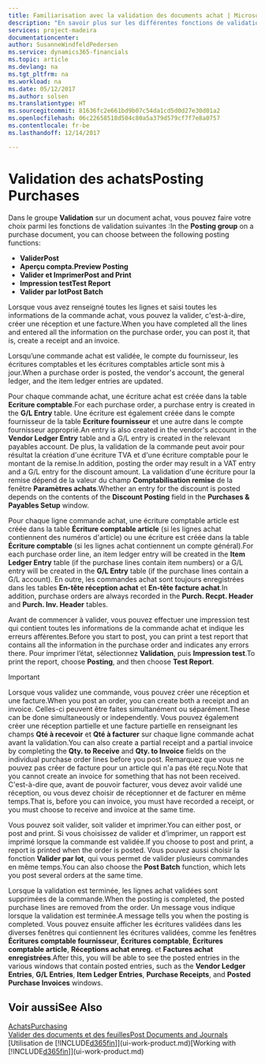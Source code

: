 ```yaml
---
title: Familiarisation avec la validation des documents achat | Microsoft Docs
description: "En savoir plus sur les différentes fonctions de validation pour valider des documents achat."
services: project-madeira
documentationcenter: 
author: SusanneWindfeldPedersen
ms.service: dynamics365-financials
ms.topic: article
ms.devlang: na
ms.tgt_pltfrm: na
ms.workload: na
ms.date: 05/12/2017
ms.author: solsen
ms.translationtype: HT
ms.sourcegitcommit: 81636fc2e661bd9b07c54da1cd5d0d27e30d01a2
ms.openlocfilehash: 06c22658518d504c80a5a379d579cf7f7e8a0757
ms.contentlocale: fr-be
ms.lasthandoff: 12/14/2017

---
```

# <a name="posting-purchases"></a><span data-ttu-id="575d9-103">Validation des achats</span><span class="sxs-lookup"><span data-stu-id="575d9-103">Posting Purchases</span></span>
<span data-ttu-id="575d9-104">Dans le groupe **Validation** sur un document achat, vous pouvez faire votre choix parmi les fonctions de validation suivantes :</span><span class="sxs-lookup"><span data-stu-id="575d9-104">In the **Posting group** on a purchase document, you can choose between the following posting functions:</span></span>

* <span data-ttu-id="575d9-105">**Valider**</span><span class="sxs-lookup"><span data-stu-id="575d9-105">**Post**</span></span>
* <span data-ttu-id="575d9-106">**Aperçu compta.**</span><span class="sxs-lookup"><span data-stu-id="575d9-106">**Preview Posting**</span></span>
* <span data-ttu-id="575d9-107">**Valider et Imprimer**</span><span class="sxs-lookup"><span data-stu-id="575d9-107">**Post and Print**</span></span>
* <span data-ttu-id="575d9-108">**Impression test**</span><span class="sxs-lookup"><span data-stu-id="575d9-108">**Test Report**</span></span>
* <span data-ttu-id="575d9-109">**Valider par lot**</span><span class="sxs-lookup"><span data-stu-id="575d9-109">**Post Batch**</span></span>

<span data-ttu-id="575d9-110">Lorsque vous avez renseigné toutes les lignes et saisi toutes les informations de la commande achat, vous pouvez la valider, c'est-à-dire, créer une réception et une facture.</span><span class="sxs-lookup"><span data-stu-id="575d9-110">When you have completed all the lines and entered all the information on the purchase order, you can post it, that is, create a receipt and an invoice.</span></span>

<span data-ttu-id="575d9-111">Lorsqu’une commande achat est validée, le compte du fournisseur, les écritures comptables et les écritures comptables article sont mis à jour.</span><span class="sxs-lookup"><span data-stu-id="575d9-111">When a purchase order is posted, the vendor's account, the general ledger, and the item ledger entries are updated.</span></span>

<span data-ttu-id="575d9-112">Pour chaque commande achat, une écriture achat est créée dans la table **Ecriture comptable**.</span><span class="sxs-lookup"><span data-stu-id="575d9-112">For each purchase order, a purchase entry is created in the **G/L Entry** table.</span></span> <span data-ttu-id="575d9-113">Une écriture est également créée dans le compte fournisseur de la table **Ecriture fournisseur** et une autre dans le compte fournisseur approprié.</span><span class="sxs-lookup"><span data-stu-id="575d9-113">An entry is also created in the vendor's account in the **Vendor Ledger Entry** table and a G/L entry is created in the relevant payables account.</span></span> <span data-ttu-id="575d9-114">De plus, la validation de la commande peut avoir pour résultat la création d'une écriture TVA et d'une écriture comptable pour le montant de la remise.</span><span class="sxs-lookup"><span data-stu-id="575d9-114">In addition, posting the order may result in a VAT entry and a G/L entry for the discount amount.</span></span> <span data-ttu-id="575d9-115">La validation d'une écriture pour la remise dépend de la valeur du champ **Comptabilisation remise** de la fenêtre **Paramètres achats**.</span><span class="sxs-lookup"><span data-stu-id="575d9-115">Whether an entry for the discount is posted depends on the contents of the **Discount Posting** field in the **Purchases & Payables Setup** window.</span></span>

<span data-ttu-id="575d9-116">Pour chaque ligne commande achat, une écriture comptable article est créée dans la table **Écriture comptable article** (si les lignes achat contiennent des numéros d'article) ou une écriture est créée dans la table **Écriture comptable** (si les lignes achat contiennent un compte général).</span><span class="sxs-lookup"><span data-stu-id="575d9-116">For each purchase order line, an item ledger entry will be created in the **Item Ledger Entry** table (if the purchase lines contain item numbers) or a G/L entry will be created in the **G/L Entry** table (if the purchase lines contain a G/L account).</span></span> <span data-ttu-id="575d9-117">En outre, les commandes achat sont toujours enregistrées dans les tables **En-tête réception achat** et **En-tête facture achat**.</span><span class="sxs-lookup"><span data-stu-id="575d9-117">In addition, purchase orders are always recorded in the **Purch. Recpt. Header** and **Purch. Inv. Header** tables.</span></span>

<span data-ttu-id="575d9-118">Avant de commencer à valider, vous pouvez effectuer une impression test qui contient toutes les informations de la commande achat et indique les erreurs afférentes.</span><span class="sxs-lookup"><span data-stu-id="575d9-118">Before you start to post, you can print a test report that contains all the information in the purchase order and indicates any errors there.</span></span> <span data-ttu-id="575d9-119">Pour imprimer l’état, sélectionnez **Validation**, puis **Impression test**.</span><span class="sxs-lookup"><span data-stu-id="575d9-119">To print the report, choose **Posting**, and then choose **Test Report**.</span></span>

> [!IMPORTANT]  
>   <span data-ttu-id="575d9-120">Lorsque vous validez une commande, vous pouvez créer une réception et une facture.</span><span class="sxs-lookup"><span data-stu-id="575d9-120">When you post an order, you can create both a receipt and an invoice.</span></span> <span data-ttu-id="575d9-121">Celles-ci peuvent être faites simultanément ou séparément.</span><span class="sxs-lookup"><span data-stu-id="575d9-121">These can be done simultaneously or independently.</span></span> <span data-ttu-id="575d9-122">Vous pouvez également créer une réception partielle et une facture partielle en renseignant les champs **Qté à recevoir** et **Qté à facturer** sur chaque ligne commande achat avant la validation.</span><span class="sxs-lookup"><span data-stu-id="575d9-122">You can also create a partial receipt and a partial invoice by completing the **Qty. to Receive** and **Qty. to Invoice** fields on the individual purchase order lines before you post.</span></span> <span data-ttu-id="575d9-123">Remarquez que vous ne pouvez pas créer de facture pour un article qui n'a pas été reçu.</span><span class="sxs-lookup"><span data-stu-id="575d9-123">Note that you cannot create an invoice for something that has not been received.</span></span> <span data-ttu-id="575d9-124">C'est-à-dire que, avant de pouvoir facturer, vous devez avoir validé une réception, ou vous devez choisir de réceptionner et de facturer en même temps.</span><span class="sxs-lookup"><span data-stu-id="575d9-124">That is, before you can invoice, you must have recorded a receipt, or you must choose to receive and invoice at the same time.</span></span>

<span data-ttu-id="575d9-125">Vous pouvez soit valider, soit valider et imprimer.</span><span class="sxs-lookup"><span data-stu-id="575d9-125">You can either post, or post and print.</span></span> <span data-ttu-id="575d9-126">Si vous choisissez de valider et d’imprimer, un rapport est imprimé lorsque la commande est validée.</span><span class="sxs-lookup"><span data-stu-id="575d9-126">If you choose to post and print, a report is printed when the order is posted.</span></span> <span data-ttu-id="575d9-127">Vous pouvez aussi choisir la fonction **Valider par lot**, qui vous permet de valider plusieurs commandes en même temps.</span><span class="sxs-lookup"><span data-stu-id="575d9-127">You can also choose the **Post Batch** function, which lets you post several orders at the same time.</span></span>

<span data-ttu-id="575d9-128">Lorsque la validation est terminée, les lignes achat validées sont supprimées de la commande.</span><span class="sxs-lookup"><span data-stu-id="575d9-128">When the posting is completed, the posted purchase lines are removed from the order.</span></span> <span data-ttu-id="575d9-129">Un message vous indique lorsque la validation est terminée.</span><span class="sxs-lookup"><span data-stu-id="575d9-129">A message tells you when the posting is completed.</span></span> <span data-ttu-id="575d9-130">Vous pouvez ensuite afficher les écritures validées dans les diverses fenêtres qui contiennent les écritures validées, comme les fenêtres **Écritures comptable fournisseur**, **Écritures comptable**, **Écritures comptable article**, **Réceptions achat enreg.** et **Factures achat enregistrées**.</span><span class="sxs-lookup"><span data-stu-id="575d9-130">After this, you will be able to see the posted entries in the various windows that contain posted entries, such as the **Vendor Ledger Entries**, **G/L Entries**, **Item Ledger Entries**, **Purchase Receipts**, and **Posted Purchase Invoices** windows.</span></span>

## <a name="see-also"></a><span data-ttu-id="575d9-131">Voir aussi</span><span class="sxs-lookup"><span data-stu-id="575d9-131">See Also</span></span>
[<span data-ttu-id="575d9-132">Achats</span><span class="sxs-lookup"><span data-stu-id="575d9-132">Purchasing</span></span>](purchasing-manage-purchasing.md)  
[<span data-ttu-id="575d9-133">Valider des documents et des feuilles</span><span class="sxs-lookup"><span data-stu-id="575d9-133">Post Documents and Journals</span></span>](ui-post-documents-journals.md)  
<span data-ttu-id="575d9-134">[Utilisation de [!INCLUDE[d365fin](includes/d365fin_md.md)]](ui-work-product.md)</span><span class="sxs-lookup"><span data-stu-id="575d9-134">[Working with [!INCLUDE[d365fin](includes/d365fin_md.md)]](ui-work-product.md)</span></span>



